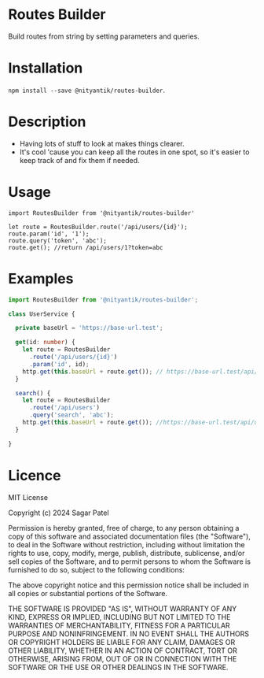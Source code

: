 # Routes Builder

Build routes from string by setting parameters and queries.

# Installation
`npm install --save @nityantik/routes-builder`.

# Description

- Having lots of stuff to look at makes things clearer.
- It's cool 'cause you can keep all the routes in one spot, so it's easier to keep track of and fix them if needed.

# Usage

```
import RoutesBuilder from '@nityantik/routes-builder'

let route = RoutesBuilder.route('/api/users/{id}');
route.param('id', '1');
route.query('token', 'abc');
route.get(); //return /api/users/1?token=abc
```

# Examples

```typescript
import RoutesBuilder from '@nityantik/routes-builder';

class UserService {

  private baseUrl = 'https://base-url.test';

  get(id: number) {
    let route = RoutesBuilder
      .route('/api/users/{id}')
      .param('id', id);
    http.get(this.baseUrl + route.get()); // https://base-url.test/api/users/1
  }

  search() {
    let route = RoutesBuilder
      .route('/api/users')
      .query('search', 'abc');
    http.get(this.baseUrl + route.get()); //https://base-url.test/api/users?search=abc
  }

}
```

# Licence

MIT License

Copyright (c) 2024 Sagar Patel

Permission is hereby granted, free of charge, to any person obtaining a copy
of this software and associated documentation files (the "Software"), to deal
in the Software without restriction, including without limitation the rights
to use, copy, modify, merge, publish, distribute, sublicense, and/or sell
copies of the Software, and to permit persons to whom the Software is
furnished to do so, subject to the following conditions:

The above copyright notice and this permission notice shall be included in all
copies or substantial portions of the Software.

THE SOFTWARE IS PROVIDED "AS IS", WITHOUT WARRANTY OF ANY KIND, EXPRESS OR
IMPLIED, INCLUDING BUT NOT LIMITED TO THE WARRANTIES OF MERCHANTABILITY,
FITNESS FOR A PARTICULAR PURPOSE AND NONINFRINGEMENT. IN NO EVENT SHALL THE
AUTHORS OR COPYRIGHT HOLDERS BE LIABLE FOR ANY CLAIM, DAMAGES OR OTHER
LIABILITY, WHETHER IN AN ACTION OF CONTRACT, TORT OR OTHERWISE, ARISING FROM,
OUT OF OR IN CONNECTION WITH THE SOFTWARE OR THE USE OR OTHER DEALINGS IN THE
SOFTWARE.

